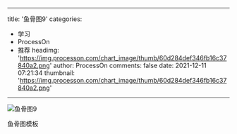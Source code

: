 
---
title: '鱼骨图9'
categories: 
 - 学习
 - ProcessOn
 - 推荐
headimg: 'https://img.processon.com/chart_image/thumb/60d284def346fb16c37840a2.png'
author: ProcessOn
comments: false
date: 2021-12-11 07:21:34
thumbnail: 'https://img.processon.com/chart_image/thumb/60d284def346fb16c37840a2.png'
---

<div>   
<img class="thumb" alt="鱼骨图9" src="https://img.processon.com/chart_image/thumb/60d284def346fb16c37840a2.png" referrerpolicy="no-referrer">
<p>鱼骨图模板</p>  
</div>
            